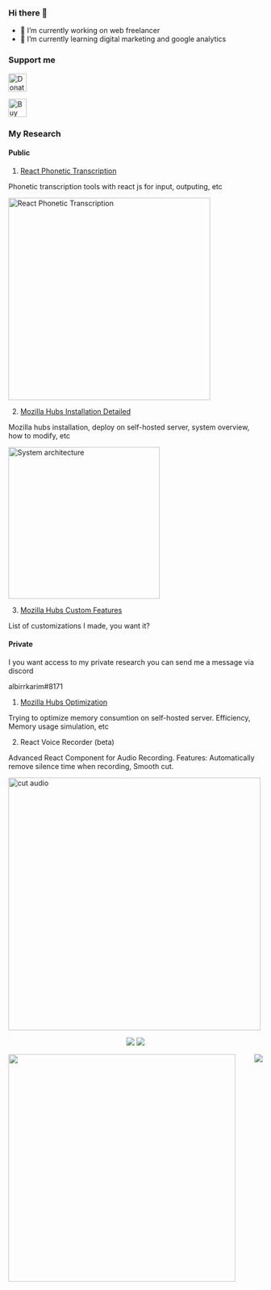 ### Hi there 👋

- 🔭 I’m currently working on web freelancer
- 🌱 I’m currently learning digital marketing and google analytics


### Support me

<a href='https://paypal.me/AlbirrKarim' target='_blank'><img height='36' style='border:0px;height:36px;' src='https://user-images.githubusercontent.com/29292018/186840848-65e25ff9-47e2-424b-bfa0-4ca5d027b346.png' border='0' alt='Donate via paypal' /></a>

<a href='https://ko-fi.com/Q5Q0BC92X' target='_blank'><img height='36' style='border:0px;height:36px;' src='https://cdn.ko-fi.com/cdn/kofi3.png?v=3' border='0' alt='Buy Me a Coffee at ko-fi.com' /></a>


### My Research

#### Public

1. [React Phonetic Transcription](https://github.com/albirrkarim/react-phonetic-transcription)

Phonetic transcription tools with react js for input, outputing, etc

<img title="React Phonetic Transcription" alt="React Phonetic Transcription" src="https://user-images.githubusercontent.com/29292018/186837665-e0e1f889-7ba5-4f6c-90ba-7d9a5c07c8de.gif" style="width:400px" />


2. [Mozilla Hubs Installation Detailed](https://github.com/albirrkarim/mozilla-hubs-installation-detailed)

Mozilla hubs installation, deploy on self-hosted server, system overview, how to modify, etc

<img title="System architecture" alt="System architecture" src="https://github.com/albirrkarim/mozilla-hubs-installation-detailed/blob/main/docs_img/System_Overview.png" style="width:300px" />


3. [Mozilla Hubs Custom Features](https://github.com/albirrkarim/mozilla-hubs-custom-features)

List of customizations I made, you want it?

#### Private

I you want access to my private research you can send me a message via discord

albirrkarim#8171

1. [Mozilla Hubs Optimization](https://github.com/albirrkarim/mozilla-hubs-optimization)

Trying to optimize memory consumtion on self-hosted server. Efficiency, Memory usage simulation, etc


2. React Voice Recorder (beta)

Advanced React Component for Audio Recording. Features: Automatically remove silence time when recording, Smooth cut.

<img title="Cut audio" alt="cut audio" src="https://user-images.githubusercontent.com/29292018/187668769-3d6da3ad-fc6a-4459-82b9-c66b950d9076.jpeg" style="width:500px" />

<div align = "center">

<!-- [<img src="https://img.shields.io/badge/albirrkarim-6fa5d1?&style=for-the-badge&logo=facebook&logoColor=white"/>](https://www.facebook.com/albirrkarim/) -->
[<img src="https://img.shields.io/badge/portfolio-web-%23.svg?&style=for-the-badge&logo=&logoColor=white%22"/>](https://albirrkarim.github.io/)
[<img src="https://img.shields.io/badge/linkedin-%230077B5.svg?&style=for-the-badge&logo=linkedin&logoColor=white"/>](https://www.linkedin.com/in/albirrkarim)

</div>

<div>
  <img align="left" width="450" class='maximal' src="https://github-readme-stats.vercel.app/api?username=albirrkarim&show_icons=true&hide_border=false&line_height=30&icon_color=1b93c9&show_owner=true&count_private=true&hide=contribs,prs"/>
  
 <img align="right" src="https://github-readme-stats.vercel.app/api/top-langs/?username=albirrkarim&hide=c%23&layout=compact&line_height=30)](https://github.com/anuraghazra/github-readme-stats"/>
  
</div>

<!--
**albirrkarim/albirrkarim** is a ✨ _special_ ✨ repository because its `README.md` (this file) appears on your GitHub profile.

Here are some ideas to get you started:

- 🔭 I’m currently working on ...
- 🌱 I’m currently learning ...
- 👯 I’m looking to collaborate on ...
- 🤔 I’m looking for help with ...
- 💬 Ask me about ...
- 📫 How to reach me: ...
- 😄 Pronouns: ...
- ⚡ Fun fact: ...
-->
